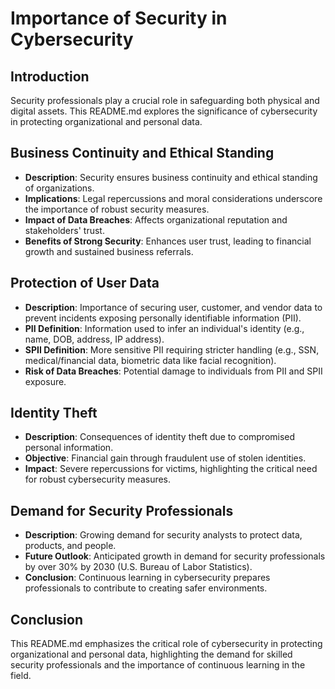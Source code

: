 # Importance of Security in Cybersecurity

## Introduction
Security professionals play a crucial role in safeguarding both physical and digital assets. This README.md explores the significance of cybersecurity in protecting organizational and personal data.

## Business Continuity and Ethical Standing
- **Description**: Security ensures business continuity and ethical standing of organizations.
- **Implications**: Legal repercussions and moral considerations underscore the importance of robust security measures.
- **Impact of Data Breaches**: Affects organizational reputation and stakeholders' trust.
- **Benefits of Strong Security**: Enhances user trust, leading to financial growth and sustained business referrals.

## Protection of User Data
- **Description**: Importance of securing user, customer, and vendor data to prevent incidents exposing personally identifiable information (PII).
- **PII Definition**: Information used to infer an individual's identity (e.g., name, DOB, address, IP address).
- **SPII Definition**: More sensitive PII requiring stricter handling (e.g., SSN, medical/financial data, biometric data like facial recognition).
- **Risk of Data Breaches**: Potential damage to individuals from PII and SPII exposure.
  
## Identity Theft
- **Description**: Consequences of identity theft due to compromised personal information.
- **Objective**: Financial gain through fraudulent use of stolen identities.
- **Impact**: Severe repercussions for victims, highlighting the critical need for robust cybersecurity measures.

## Demand for Security Professionals
- **Description**: Growing demand for security analysts to protect data, products, and people.
- **Future Outlook**: Anticipated growth in demand for security professionals by over 30% by 2030 (U.S. Bureau of Labor Statistics).
- **Conclusion**: Continuous learning in cybersecurity prepares professionals to contribute to creating safer environments.

## Conclusion
This README.md emphasizes the critical role of cybersecurity in protecting organizational and personal data, highlighting the demand for skilled security professionals and the importance of continuous learning in the field.

